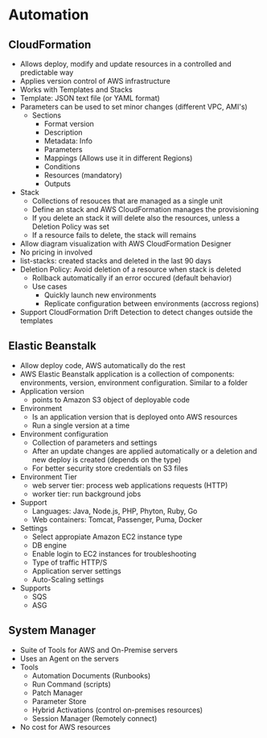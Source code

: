 
# Automation

## CloudFormation

* Allows deploy, modify and update resources in a controlled and predictable way
* Applies version control of AWS infrastructure
* Works with Templates and Stacks
* Template: JSON text file (or YAML format)
* Parameters can be used to set minor changes (different VPC, AMI's)
  * Sections
    * Format version
    * Description
    * Metadata: Info
    * Parameters
    * Mappings (Allows use it in different Regions)
    * Conditions
    * Resources (mandatory)
    * Outputs
* Stack
  * Collections of resouces that are managed as a single unit
  * Define an stack and AWS CloudFormation manages the provisioning
  * If you delete an stack it will delete also the resources, unless a Deletion Policy was set
  * If a resource fails to delete, the stack will remains
* Allow diagram visualization with AWS CloudFormation Designer
* No pricing in involved
* list-stacks: created stacks and deleted in the last 90 days
* Deletion Policy: Avoid deletion of a resource when stack is deleted
  * Rollback automatically if an error occured (default behavior)
  * Use cases
    * Quickly launch new environments
    * Replicate configuration between environments (accross regions)
* Support CloudFormation Drift Detection to detect changes outside the templates

## Elastic Beanstalk

* Allow deploy code, AWS automatically do the rest
* AWS Elastic Beanstalk application is a collection of components: environments, version, environment configuration. Similar to a folder
* Application version
  * points to Amazon S3 object of deployable code
* Environment
  * Is an application version that is deployed onto AWS resources
  * Run a single version at a time
* Environment configuration
  * Collection of parameters and settings
  * After an update changes are applied automatically or a deletion and new deploy is created (depends on the type)
  * For better security store credentials on S3 files
* Environment Tier
  * web server tier: process web applications requests (HTTP)
  * worker tier: run background jobs
* Support
  * Languages: Java, Node.js, PHP, Phyton, Ruby, Go
  * Web containers: Tomcat, Passenger, Puma, Docker
* Settings
  * Select appropiate Amazon EC2 instance type
  * DB engine
  * Enable login to EC2 instances for troubleshooting
  * Type of traffic HTTP/S
  * Application server settings
  * Auto-Scaling settings
* Supports
  * SQS
  * ASG

## System Manager

* Suite of Tools for AWS and On-Premise servers
* Uses an Agent on the servers
* Tools
  * Automation Documents (Runbooks)
  * Run Command (scripts)
  * Patch Manager
  * Parameter Store
  * Hybrid Activations (control on-premises resources)
  * Session Manager (Remotely connect)
* No cost for AWS resources
